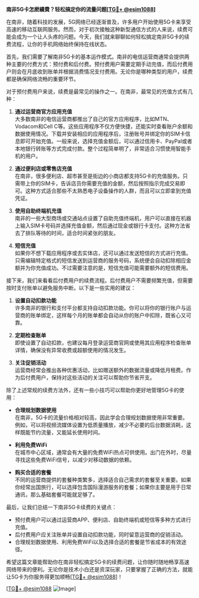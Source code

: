 **南非5G卡怎麽續費？轻松搞定你的流量问题[[TG💪+ @esim1088](https://t.me/s/esim1088)]**

在南非，随着科技的发展，5G网络已经逐渐普及，许多用户开始使用5G卡来享受高速的移动互联网服务。然而，对于初次接触这种新型通信方式的人来说，续费可能会成为一个让人头疼的问题。今天，我们就来聊聊如何轻松搞定南非5G卡的续费流程，让你的手机网络始终保持在线状态。

首先，我们需要了解南非5G卡的基本运作模式。南非的电信运营商通常会提供两种主要的付费方式：预付费和后付费。预付费用户需要定期手动充值，而后付费用户则会在月底收到账单并根据消费情况支付费用。无论你是哪种类型的用户，续费都是确保网络流畅的重要环节。

对于预付费用户来说，续费是最常见的操作之一。在南非，最常见的充值方式有几种：

1. **通过运营商官方应用充值**  
   大多数南非的电信运营商都推出了自己的官方应用程序，比如MTN、Vodacom和Cell C等。这些应用程序不仅方便快捷，还能实时查看账户余额和数据使用情况。下载并安装相应的应用程序后，注册账号并绑定你的SIM卡信息即可开始充值。一般来说，选择充值金额后，可以通过信用卡、PayPal或者本地银行转账等方式完成付款。整个过程简单明了，非常适合习惯使用智能手机的用户。

2. **通过便利店或零售店充值**  
   在南非，很多便利店、超市甚至是街边的小商店都支持5G卡的充值服务。只需带上你的SIM卡，告诉店员你需要充值的金额，然后按照指示完成交易即可。这种方式适合那些不太熟悉电子设备操作的人群，而且可以立即拿到充值凭证。

3. **使用自助终端机充值**  
   南非的一些大型商场或交通站点设置了自助充值终端机，用户可以直接在机器上输入SIM卡号码并选择充值金额，然后通过现金或银行卡支付。这种方法省去了排队等待的时间，适合时间紧张的朋友。

4. **短信充值**  
   如果你不想下载应用程序或去实体店，还可以通过发送短信的方式进行充值。只需编辑特定格式的短信发送到运营商的服务号码，系统便会自动扣除相应金额并为你充值成功。不过需要注意的是，短信充值可能需要额外的短信费用。

接下来，我们来看看后付费用户的续费流程。后付费用户不需要频繁充值，但需要按时支付账单以避免服务中断。以下是一些实用的建议：

1. **设置自动扣款功能**  
   许多南非的银行和支付平台都支持自动扣款功能。你可以将你的银行账户与运营商的账单绑定，这样每个月的账单都会自动从你的账户中扣除，既省心又可靠。

2. **定期检查账单**  
   即使设置了自动扣款，也建议每月登录运营商官网或使用其应用程序检查账单详情，确保没有异常收费或超额使用的情况发生。

3. **关注促销活动**  
   运营商经常会推出各种优惠活动，比如赠送额外的数据流量或降低月租费。作为后付费用户，保持对这些活动的关注可以帮助你节省开支。

除了上述常规的续费方法外，还有一些小技巧可以帮助你更好地管理5G卡的使用：

- **合理规划数据使用**  
  在南非，5G卡的流量价格相对较高，因此学会合理规划数据使用非常重要。例如，可以将视频流媒体设置为低质量播放，减少不必要的后台数据消耗，这样既能节约流量，又能延长使用时间。

- **利用免费WiFi**  
  在城市中心区域，通常会有大量的免费WiFi热点可供使用。出门在外时，尽量寻找这些免费WiFi信号，以减少对移动数据的依赖。

- **购买合适的套餐**  
  不同的运营商提供的套餐种类繁多，选择适合自己需求的套餐至关重要。如果你经常出国旅行，可以选择包含国际漫游服务的套餐；如果你主要是用于日常通讯，那么基础套餐可能就足够了。

最后，让我们总结一下南非5G卡续费的关键点：

- 预付费用户可以通过运营商APP、便利店、自助终端机或短信等多种方式进行充值。
- 后付费用户应关注账单并设置自动扣款功能，同时留意运营商的促销活动。
- 合理规划数据使用、利用免费WiFi以及选择合适的套餐是节省成本的有效途径。

希望这篇文章能帮助你在南非轻松搞定5G卡的续费问题，让你随时随地畅享高速网络带来的便利。无论你是技术小白还是资深玩家，只要掌握了正确的方法，就能让5G卡为你服务得更加顺畅[[TG💪+ @esim1088](https://t.me/s/esim1088)]！

[[TG💪+ @esim1088](https://t.me/s/esim1088) ![Image](https://i.postimg.cc/4NQfJmqS/Snipaste-2025-05-13-00-14-12.png)]